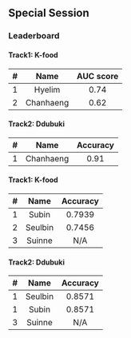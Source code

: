## Special Session
### Leaderboard

#### Track1: K-food
|#|Name|AUC score|
|:---:|:---:|:---:|
|1|Hyelim|0.74|
|2|Chanhaeng|0.62|

#### Track2: Ddubuki
|#|Name|Accuracy|
|:---:|:---:|:---:|
|1|Chanhaeng|0.91|



#### Track1: K-food
|#|Name|Accuracy|
|:---:|:---:|:---:|
|1|Subin|0.7939|
|2|Seulbin|0.7456|
|3|Suinne|N/A|

#### Track2: Ddubuki
|#|Name|Accuracy|
|:---:|:---:|:---:|
|1|Seulbin|0.8571|
|1|Subin|0.8571|
|3|Suinne|N/A|
